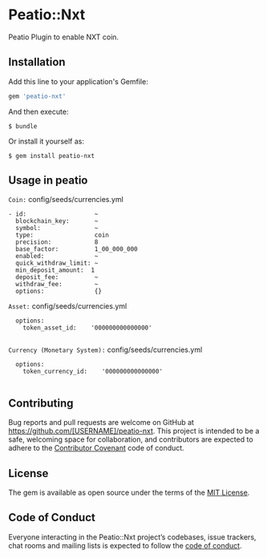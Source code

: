 # Peatio::Nxt

Peatio Plugin to enable NXT coin.

## Installation

Add this line to your application's Gemfile:

```ruby
gem 'peatio-nxt'
```

And then execute:

    $ bundle

Or install it yourself as:

    $ gem install peatio-nxt

## Usage in peatio

`Coin:` config/seeds/currencies.yml

```
- id:                   ~
  blockchain_key:       ~
  symbol:               ~
  type:                 coin
  precision:            8
  base_factor:          1_00_000_000
  enabled:              ~
  quick_withdraw_limit: ~
  min_deposit_amount:  1
  deposit_fee:          ~
  withdraw_fee:         ~
  options:              {}
```

`Asset:` config/seeds/currencies.yml

```
  options:
    token_asset_id:    '000000000000000'          
  
```

`Currency (Monetary System):` config/seeds/currencies.yml

```
  options:
    token_currency_id:    '000000000000000'          
  
```

## Contributing

Bug reports and pull requests are welcome on GitHub at https://github.com/[USERNAME]/peatio-nxt. This project is intended to be a safe, welcoming space for collaboration, and contributors are expected to adhere to the [Contributor Covenant](http://contributor-covenant.org) code of conduct.

## License

The gem is available as open source under the terms of the [MIT License](https://opensource.org/licenses/MIT).

## Code of Conduct

Everyone interacting in the Peatio::Nxt project’s codebases, issue trackers, chat rooms and mailing lists is expected to follow the [code of conduct](https://github.com/[USERNAME]/peatio-nxt/blob/master/CODE_OF_CONDUCT.md).

